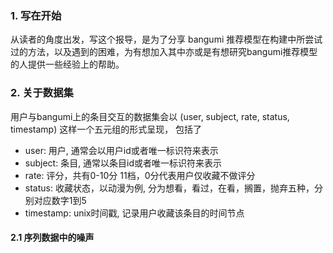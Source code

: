 ### 1. 写在开始
从读者的角度出发，写这个报导，是为了分享 bangumi 推荐模型在构建中所尝试过的方法，以及遇到的困难，为有想加入其中亦或是有想研究bangumi推荐模型的人提供一些经验上的帮助。

### 2. 关于数据集
用户与bangumi上的条目交互的数据集会以 (user, subject, rate,  status, timestamp) 这样一个五元组的形式呈现，
包括了
* user: 用户, 通常会以用户id或者唯一标识符来表示
* subject: 条目, 通常以条目id或者唯一标识符来表示
* rate: 评分，共有0-10分 11档，0分代表用户仅收藏不做评分
* status: 收藏状态，以动漫为例, 分为想看，看过，在看，搁置，抛弃五种，分别对应数字1到5
* timestamp: unix时间戳, 记录用户收藏该条目的时间节点

#### 2.1 序列数据中的噪声